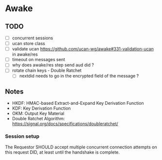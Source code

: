# Awake

## TODO

- [ ] concurrent sessions
- [ ] ucan store class
- [ ] validate ucan https://github.com/ucan-wg/awake#331-validation-ucan in awake/res
- [ ] timeout on messages sent
- [ ] why does awake/res step send aud did ?
- [ ] rotate chain keys - Double Ratchet
  - [ ] nextdid needs to go in the encrypted field of the message ?

## Notes

- HKDF: HMAC-based Extract-and-Expand Key Derivation Function
- KDF: Key Derivation Function
- OKM: Output Key Material
- Double Ratchet Algorithm: https://signal.org/docs/specifications/doubleratchet/

### Session setup

The Requestor SHOULD accept multiple concurrent connection attempts on this request DID, at least until the handshake is complete.

